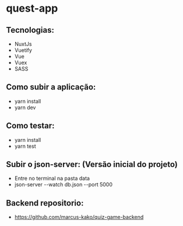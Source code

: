 # quest-app

## Tecnologias:
- NuxtJs
- Vuetify
- Vue
- Vuex
- SASS

## Como subir a aplicação:
- yarn install
- yarn dev

## Como testar:
- yarn install
- yarn test

## Subir o json-server: (Versão inicial do projeto)
- Entre no terminal na pasta data
- json-server --watch db.json --port 5000


## Backend repositorio: 
- https://github.com/marcus-kako/quiz-game-backend
